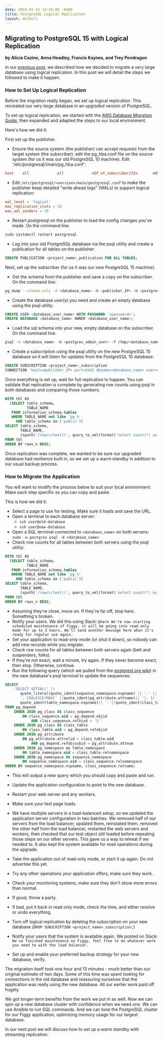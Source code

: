 ```yaml
---
date: 2024-01-31 13:25:00 -0400
title: PostgreSQL Logical Replication
layout: default
---
```


## Migrating to PostgreSQL 15 with Logical Replication 
**by Alicia Cozine, Anna Headley, Francis Kayiwa, and Trey Pendragon**

In our [previous post](2023-11-08-migrating-postgres-via-replication.md), we described how we decided to migrate a very large database using logical replication. In this post we will detail the steps we followed to make it happen.

### How to Set Up Logical Replication

Before the migration really began, we set up logical replication. This recreated our very large database in an upgraded version of PostgreSQL.

To set up logical replication, we started with the [AWS Database Migration Guide](https://docs.aws.amazon.com/dms/latest/sbs/chap-manageddatabases.postgresql-rds-postgresql-full-load-publisher.html), then expanded and adapted the steps to our local environment.

Here's how we did it:

First set up the publisher.
- Ensure the source system (the publisher) can accept requests from the target system (the subscriber): edit the pg_hba.conf file on the source system (for us it was our old PostgreSQL 10 machine). Edit '/etc/postgresql/<version>/main/pg_hba.conf':
```/etc/postgresql/<version>/main/pg_hba.conf
host    all             all             <IP_of_subscriber/32>       md5
```
- Edit `/etc/postgresql/<version>/main/postgresql.conf` to make the publisher keep detailed "write ahead logs" (WALs) to support logical replication:
```/etc/postgresql/<version>/main/postgresql.conf
wal_level = 'logical'
max_replication_slots = 10
max_wal_senders = 10
```
- Restart postgresql on the publisher to load the config changes you've made. On the command line:
```bash
sudo systemctl restart postgresql
```
- Log into your old PostgreSQL database via the psql utility and create a publication for all tables on the publisher:
```sql
CREATE PUBLICATION <project_name>_publication FOR ALL TABLES;
```

Next, set up the subscriber (for us it was our new PostgreSQL 15 machine).
- Get the schema from the publisher and save a copy on the subscriber. On the command line:
```bash
pg_dump --schema-only -d <database_name> -h <publisher_IP> -U <postgres_admin_user> -f /tmp/<database_name>-schema.sql --no-owner'
```
- Create the database user(s) you need and create an empty database using the psql utility.
```sql
CREATE USER <database_user_name> WITH PASSWORD '<password>';
CREATE DATABASE <database_name> OWNER <database_user_name>;
```
- Load the sql schema into your new, empty database on the subscriber. On the command line:
```bash
psql -d <database_name> -U <postgres_admin_user> -f /tmp/<database_name>-schema.sql
```
- Create a subscription using the psql utility on the new PostgreSQL 15 database so it will listen for updates from the PostgreSQL 10 database:
```sql
CREATE SUBSCRIPTION <project_name>_subscription
CONNECTION 'host=<publisher_IP> port=5432 dbname=<database_name> user=<postgres_admin_user> password=<postgres_admin_password>' PUBLICATION <project_name>_publication WITH copy_data=true;
```
Once everything is set up, wait for full replication to happen. You can validate that replication is complete by generating row counts using psql in both databases and comparing those numbers:
```sql
WITH tbl AS
  (SELECT table_schema,
          TABLE_NAME
   FROM information_schema.tables
   WHERE TABLE_NAME not like 'pg_%'
     AND table_schema in ('public'))
SELECT table_schema,
       TABLE_NAME,
       (xpath('/row/c/text()', query_to_xml(format('select count(*) as c from %I.%I', table_schema, TABLE_NAME), FALSE, TRUE, '')))[1]::text::int AS rows_n
FROM tbl
ORDER BY rows_n DESC;
```

Once replication was complete, we wanted to be sure our upgraded database had resilience built in, so we set up a warm standby in addition to our usual backup process.

### How to Migrate the Application

You will want to modify the process below to suit your local environment. Make each step specific so you can copy and paste.

This is how we did it:

- Select a page to use for testing. Make sure it loads and save the URL.
- Open a terminal to each database server:
    * `ssh user@old-database`
    * `ssh user@new-database`
- Open a SQL terminal connected to `<database_name>` on both servers: `sudo -u postgres psql -d <database_name>`
- Check row counts for all tables between both servers using the psql utility:
```sql
WITH tbl AS
  (SELECT table_schema,
          TABLE_NAME
   FROM information_schema.tables
   WHERE TABLE_NAME not like 'pg_%'
     AND table_schema in ('public'))
SELECT table_schema,
       TABLE_NAME,
       (xpath('/row/c/text()', query_to_xml(format('select count(*) as c from %I.%I', table_schema, TABLE_NAME), FALSE, TRUE, '')))[1]::text::int AS rows_n
FROM tbl
ORDER BY rows_n DESC;
```
- Assuming they're close, move on. If they're far off, stop here. Something's broken.
- Notify your users. We did this using Slack: `@here We're now starting scheduled maintenance of Figgy, it will be going into read only mode for up to 3 hours. We'll send another message here when it's ready for regular use again.`
- Set your application to read-only mode (or shut it down), so nobody can add new records while you migrate.
- Check row counts for all tables between both servers again (belt and suspenders, folks).
- If they're not exact, wait a minute, try again. If they never become exact, then stop. Otherwise, continue.
- Run the following query (which we pulled from the [postgresl.org wiki](https://wiki.postgresql.org/wiki/Fixing_Sequences)) in the new database's psql terminal to update the sequences:

```sql
SELECT 
    'SELECT SETVAL(' ||
       quote_literal(quote_ident(sequence_namespace.nspname) || '.' || quote_ident(class_sequence.relname)) ||
       ', COALESCE(MAX(' ||quote_ident(pg_attribute.attname)|| '), 1) ) FROM ' ||
       quote_ident(table_namespace.nspname)|| '.'||quote_ident(class_table.relname)|| ';'
FROM pg_depend 
    INNER JOIN pg_class AS class_sequence
        ON class_sequence.oid = pg_depend.objid 
            AND class_sequence.relkind = 'S'
    INNER JOIN pg_class AS class_table
        ON class_table.oid = pg_depend.refobjid
    INNER JOIN pg_attribute 
        ON pg_attribute.attrelid = class_table.oid
            AND pg_depend.refobjsubid = pg_attribute.attnum
    INNER JOIN pg_namespace as table_namespace
        ON table_namespace.oid = class_table.relnamespace
    INNER JOIN pg_namespace AS sequence_namespace
        ON sequence_namespace.oid = class_sequence.relnamespace
ORDER BY sequence_namespace.nspname, class_sequence.relname;
```
- This will output a new query which you should copy and paste and run.

- Update the application configuration to point to the new database.
- Restart your web server and any workers.
- Make sure your test page loads.
- We have multiple servers in a load-balanced setup, so we updated the application server configuration in two batches. We removed half of our servers from the load balancer, updated them, reinstated them, removed the other half from the load balancer, restarted the web servers and workers, then checked that our test object still loaded before repeating those steps on our other servers. This gave us a way to retreat if we needed to. It also kept the system available for read operations during the upgrade.
- Take the application out of read-only mode, or start it up again. Do not advertise this yet.
- Try any other operations your application offers, make sure they work.
- Check your monitoring systems, make sure they don't show more errors than normal.
- If good, throw a party.
- If bad, put it back in read only mode, check the time, and either resolve or undo everything.
- Turn off logical replication by deleting the subscription on your new database (`DROP SUBSCRIPTION <project_name>_subscription;`)
- Notify your users that the system is available again. We posted on Slack: `We've finished maintenance on Figgy, feel free to do whatever work you need to with the load balancer.`
- Set up and enable your preferred backup strategy for your new database, verify.

The migration itself took one hour and 13 minutes - much better than our original estimate of two days. Some of this time was spent looking for connections in the old database and reassuring ourselves that the application was really using the new database. All our earlier work paid off hugely.

We got longer-term benefits from the work we put in as well. Now we can spin up a new database cluster with confidence when we need one. We can use Ansible to run SQL commands. And we can tune the PostgreSQL cluster for our Figgy application, optimizing memory usage for our largest database.

In our next post we will discuss how to set up a warm standby with streaming replication.
